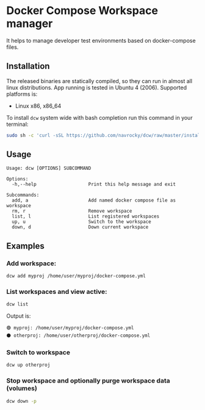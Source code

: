 # Docker Compose Workspace manager

It helps to manage developer test environments based on docker-compose files.

## Installation

The released binaries are statically compiled, so they can run in almost all linux distributions. App running is tested in Ubuntu 4 (2006). 
Supported platforms is:

* Linux x86, x86_64

To install `dcw` system wide with bash completion run this command in your terminal:

```sh
sudo sh -c 'curl -sSL https://github.com/navrocky/dcw/raw/master/install.sh | bash'
```

## Usage 

```
Usage: dcw [OPTIONS] SUBCOMMAND

Options:
  -h,--help                   Print this help message and exit

Subcommands:
  add, a                      Add named docker compose file as workspace
  rm, r                       Remove workspace
  list, l                     List registered workspaces
  up, u                       Switch to the workspace
  down, d                     Down current workspace
```

## Examples

### Add workspace:

```sh
dcw add myproj /home/user/myproj/docker-compose.yml
```

### List workspaces and view active:

```sh
dcw list
```

Output is:
```
🟢 myproj: /home/user/myproj/docker-compose.yml
⚫ otherproj: /home/user/otherproj/docker-compose.yml
```

### Switch to workspace

```sh
dcw up otherproj
```

### Stop workspace and optionally purge workspace data (volumes)

```sh
dcw down -p
```
